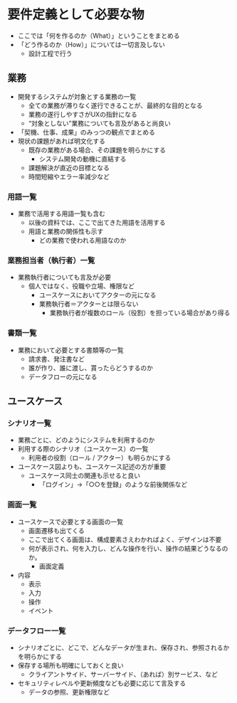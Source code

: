 # 要件定義として必要な物

- ここでは「何を作るのか（What）」ということをまとめる
- 「どう作るのか（How）」については一切言及しない
  - 設計工程で行う

## 業務

- 開発するシステムが対象とする業務の一覧
  - 全ての業務が滞りなく遂行できることが、最終的な目的となる
  - 業務の遂行しやすさがUXの指針になる
  - “対象としない”業務についても言及があると尚良い
- 「契機、仕事、成果」のみっつの観点でまとめる
- 現状の課題があれば明文化する
  - 既存の業務がある場合、その課題を明らかにする
    - システム開発の動機に直結する
  - 課題解決が直近の目標となる
  - 時間短縮やエラー率減少など

### 用語一覧

- 業務で活用する用語一覧も含む
  - 以後の資料では、ここで出てきた用語を活用する
  - 用語と業務の関係性も示す
    - どの業務で使われる用語なのか

### 業務担当者（執行者）一覧

- 業務執行者についても言及が必要
  - 個人ではなく、役職や立場、権限など
    - ユースケースにおいてアクターの元になる
    - 業務執行者＝アクターとは限らない
      - 業務執行者が複数のロール（役割）を担っている場合があり得る

### 書類一覧

- 業務において必要とする書類等の一覧
  - 請求書、発注書など
  - 誰が作り、誰に渡し、貰ったらどうするのか
  - データフローの元になる

## ユースケース

### シナリオ一覧

- 業務ごとに、どのようにシステムを利用するのか
- 利用する際のシナリオ（ユースケース）の一覧
  - 利用者の役割（ロール / アクター）も明らかにする
- ユースケース図よりも、ユースケース記述の方が重要
  - ユースケース同士の関連も示せると良い
    - 「ログイン」→「○○を登録」のような前後関係など

### 画面一覧

- ユースケースで必要とする画面の一覧
  - 画面遷移も出てくる
  - ここで出てくる画面は、構成要素さえわかればよく、デザインは不要
  - 何が表示され、何を入力し、どんな操作を行い、操作の結果どうなるのか。
    - 画面定義
- 内容
  - 表示
  - 入力
  - 操作
  - イベント

### データフロー一覧

- シナリオごとに、どこで、どんなデータが生まれ、保存され、参照されるかを明らかにする
- 保存する場所も明確にしておくと良い
  - クライアントサイド、サーバーサイド、（あれば）別サービス、など
- セキュリティレベルや更新頻度なども必要に応じて言及する
  - データの参照、更新権限など
